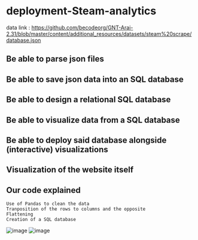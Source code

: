 # deployment-Steam-analytics
data link : https://github.com/becodeorg/GNT-Arai-2.31/blob/master/content/additional_resources/datasets/steam%20scrape/database.json



## Be able to parse json files
## Be able to save json data into an SQL database
## Be able to design a relational SQL database
## Be able to visualize data from a SQL database
## Be able to deploy said database alongside (interactive) visualizations
    
## Visualization of the website itself

## Our code explained
    
    Use of Pandas to clean the data
    Tranposition of the rows to columns and the opposite
    Flattening
    Creation of a SQL database
    
![image](https://user-images.githubusercontent.com/84380899/131637182-998fc555-97a4-448b-9991-24dbd921fb27.png)
![image](https://user-images.githubusercontent.com/84380899/131641132-356e5a36-7445-4013-abaa-3ff41b3d2f90.png)

